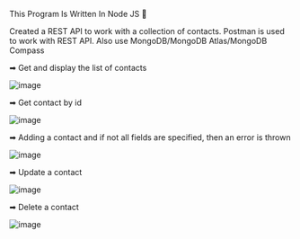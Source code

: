 
This Program Is Written In Node JS 🚀

Created a REST API to work with a collection of contacts. Postman is used to work with REST API. Also use  MongoDB/MongoDB Atlas/MongoDB Compass 

➡ Get and display the list of contacts

![image](https://github.com/daria-hryshchenko/nodejs-rest-api/assets/98493900/f7420bc7-2eed-4573-894e-9731c490dbe1)

➡ Get contact by id


![image](https://github.com/daria-hryshchenko/nodejs-rest-api/assets/98493900/8af20035-f3ff-4b3b-9cd0-275e944d626e)


➡ Adding a contact and if not all fields are specified, then an error is thrown


![image](https://user-images.githubusercontent.com/98493900/234385950-11b3802a-baa6-4d5e-8fcb-b1819a0b2a53.png)



➡ Update a contact


![image](https://user-images.githubusercontent.com/98493900/234386313-21727bd7-3762-4888-97e5-effd8f79d9f6.png)



➡ Delete a contact


![image](https://user-images.githubusercontent.com/98493900/234386053-84fd26bd-21be-4f32-99f5-2c2511d8fb1d.png)


